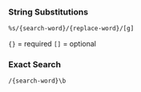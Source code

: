 ### String Substitutions
``` bash
%s/{search-word}/{replace-word}/[g]
```
`{}` = required
`[]` = optional


### Exact Search
``` bash
/{search-word}\b
```
